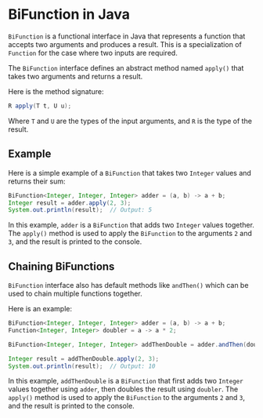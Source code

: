 # BiFunction in Java

`BiFunction` is a functional interface in Java that represents a function that accepts two arguments and produces a result. This is a specialization of `Function` for the case where two inputs are required.

The `BiFunction` interface defines an abstract method named `apply()` that takes two arguments and returns a result.

Here is the method signature:

```java
R apply(T t, U u);
```

Where `T` and `U` are the types of the input arguments, and `R` is the type of the result.

## Example

Here is a simple example of a `BiFunction` that takes two `Integer` values and returns their sum:

```java
BiFunction<Integer, Integer, Integer> adder = (a, b) -> a + b;
Integer result = adder.apply(2, 3);
System.out.println(result);  // Output: 5
```

In this example, `adder` is a `BiFunction` that adds two `Integer` values together. The `apply()` method is used to apply the `BiFunction` to the arguments `2` and `3`, and the result is printed to the console.

## Chaining BiFunctions

`BiFunction` interface also has default methods like `andThen()` which can be used to chain multiple functions together.

Here is an example:

```java
BiFunction<Integer, Integer, Integer> adder = (a, b) -> a + b;
Function<Integer, Integer> doubler = a -> a * 2;

BiFunction<Integer, Integer, Integer> addThenDouble = adder.andThen(doubler);

Integer result = addThenDouble.apply(2, 3);
System.out.println(result);  // Output: 10
```

In this example, `addThenDouble` is a `BiFunction` that first adds two `Integer` values together using `adder`, then doubles the result using `doubler`. The `apply()` method is used to apply the `BiFunction` to the arguments `2` and `3`, and the result is printed to the console.
```
